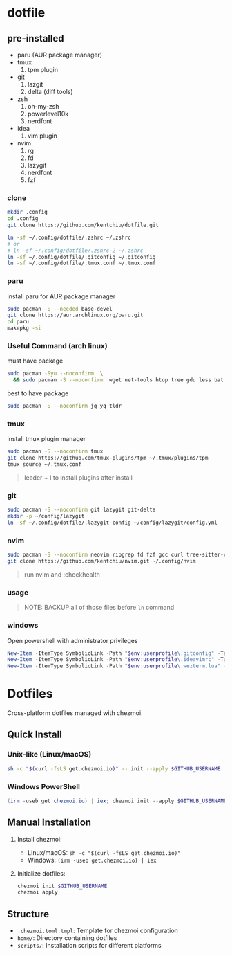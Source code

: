 # dotfile

## pre-installed

- paru (AUR package manager)
- tmux
  1. tpm plugin
- git
  1. lazgit
  2. delta (diff tools)
- zsh
  1. oh-my-zsh
  2. powerlevel10k
  3. nerdfont
- idea
  1. vim plugin
- nvim
  1. rg
  2. fd
  3. lazygit
  4. nerdfont
  5. fzf

### clone

```bash
mkdir .config
cd .config
git clone https://github.com/kentchiu/dotfile.git

ln -sf ~/.config/dotfile/.zshrc ~/.zshrc
# or
# ln -sf ~/.config/dotfile/.zshrc-2 ~/.zshrc
ln -sf ~/.config/dotfile/.gitconfig ~/.gitconfig
ln -sf ~/.config/dotfile/.tmux.conf ~/.tmux.conf

```

### paru

install paru for AUR package manager

```bash
sudo pacman -S --needed base-devel
git clone https://aur.archlinux.org/paru.git
cd paru
makepkg -si
```

### Useful Command (arch linux)

must have package

```bash
sudo pacman -Syu --noconfirm  \
  && sudo pacman -S --noconfirm  wget net-tools htop tree gdu less bat exa htop vim zoxide
```

best to have package

```bash
sudo pacman -S --noconfirm jq yq tldr

```

### tmux

install tmux plugin manager

```bash
sudo pacman -S --noconfirm tmux
git clone https://github.com/tmux-plugins/tpm ~/.tmux/plugins/tpm
tmux source ~/.tmux.conf
```

> leader + I to install plugins after install

### git

```bash
sudo pacman -S --noconfirm git lazygit git-delta
mkdir -p ~/config/lazygit
ln -sf ~/.config/dotfile/.lazygit-config ~/config/lazygit/config.yml
```

### nvim

```bash
sudo pacman -S --noconfirm neovim ripgrep fd fzf gcc curl tree-sitter-cli
git clone https://github.com/kentchiu/nvim.git ~/.config/nvim
```

> run nvim and :checkhealth

### usage

> NOTE: BACKUP all of those files before `ln` command

### windows

Open powershell with administrator privileges

```powershell
New-Item -ItemType SymbolicLink -Path "$env:userprofile\.gitconfig" -Target "$env:userprofile\dev\dotfile\.gitconfig" -Force
New-Item -ItemType SymbolicLink -Path "$env:userprofile\.ideavimrc" -Target "$env:userprofile\dev\dotfile\.ideavimrc" -Force
New-Item -ItemType SymbolicLink -Path "$env:userprofile\.wezterm.lua" -Target "$env:userprofile\dev\dotfile\.wezterm.lua" -Force
```
# Dotfiles

Cross-platform dotfiles managed with chezmoi.

## Quick Install

### Unix-like (Linux/macOS)
```bash
sh -c "$(curl -fsLS get.chezmoi.io)" -- init --apply $GITHUB_USERNAME
```

### Windows PowerShell
```powershell
(irm -useb get.chezmoi.io) | iex; chezmoi init --apply $GITHUB_USERNAME
```

## Manual Installation

1. Install chezmoi:
   - Linux/macOS: `sh -c "$(curl -fsLS get.chezmoi.io)"`
   - Windows: `(irm -useb get.chezmoi.io) | iex`

2. Initialize dotfiles:
   ```bash
   chezmoi init $GITHUB_USERNAME
   chezmoi apply
   ```

## Structure

- `.chezmoi.toml.tmpl`: Template for chezmoi configuration
- `home/`: Directory containing dotfiles
- `scripts/`: Installation scripts for different platforms
